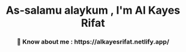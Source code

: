 
<h1 align="center">As-salamu alaykum , I'm Al Kayes Rifat</h1>


 <h3 align = "center">📄 Know about me : https://alkayesrifat.netlify.app/</h3>
